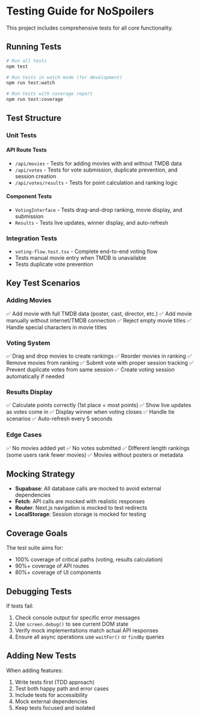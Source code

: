 # Testing Guide for NoSpoilers

This project includes comprehensive tests for all core functionality.

## Running Tests

```bash
# Run all tests
npm test

# Run tests in watch mode (for development)
npm run test:watch

# Run tests with coverage report
npm run test:coverage
```

## Test Structure

### Unit Tests

#### API Route Tests
- `/api/movies` - Tests for adding movies with and without TMDB data
- `/api/votes` - Tests for vote submission, duplicate prevention, and session creation
- `/api/votes/results` - Tests for point calculation and ranking logic

#### Component Tests
- `VotingInterface` - Tests drag-and-drop ranking, movie display, and submission
- `Results` - Tests live updates, winner display, and auto-refresh

### Integration Tests
- `voting-flow.test.tsx` - Complete end-to-end voting flow
- Tests manual movie entry when TMDB is unavailable
- Tests duplicate vote prevention

## Key Test Scenarios

### Adding Movies
✅ Add movie with full TMDB data (poster, cast, director, etc.)
✅ Add movie manually without internet/TMDB connection
✅ Reject empty movie titles
✅ Handle special characters in movie titles

### Voting System
✅ Drag and drop movies to create rankings
✅ Reorder movies in ranking
✅ Remove movies from ranking
✅ Submit vote with proper session tracking
✅ Prevent duplicate votes from same session
✅ Create voting session automatically if needed

### Results Display
✅ Calculate points correctly (1st place = most points)
✅ Show live updates as votes come in
✅ Display winner when voting closes
✅ Handle tie scenarios
✅ Auto-refresh every 5 seconds

### Edge Cases
✅ No movies added yet
✅ No votes submitted
✅ Different length rankings (some users rank fewer movies)
✅ Movies without posters or metadata

## Mocking Strategy

- **Supabase**: All database calls are mocked to avoid external dependencies
- **Fetch**: API calls are mocked with realistic responses
- **Router**: Next.js navigation is mocked to test redirects
- **LocalStorage**: Session storage is mocked for testing

## Coverage Goals

The test suite aims for:
- 100% coverage of critical paths (voting, results calculation)
- 90%+ coverage of API routes
- 80%+ coverage of UI components

## Debugging Tests

If tests fail:
1. Check console output for specific error messages
2. Use `screen.debug()` to see current DOM state
3. Verify mock implementations match actual API responses
4. Ensure all async operations use `waitFor()` or `findBy` queries

## Adding New Tests

When adding features:
1. Write tests first (TDD approach)
2. Test both happy path and error cases
3. Include tests for accessibility
4. Mock external dependencies
5. Keep tests focused and isolated